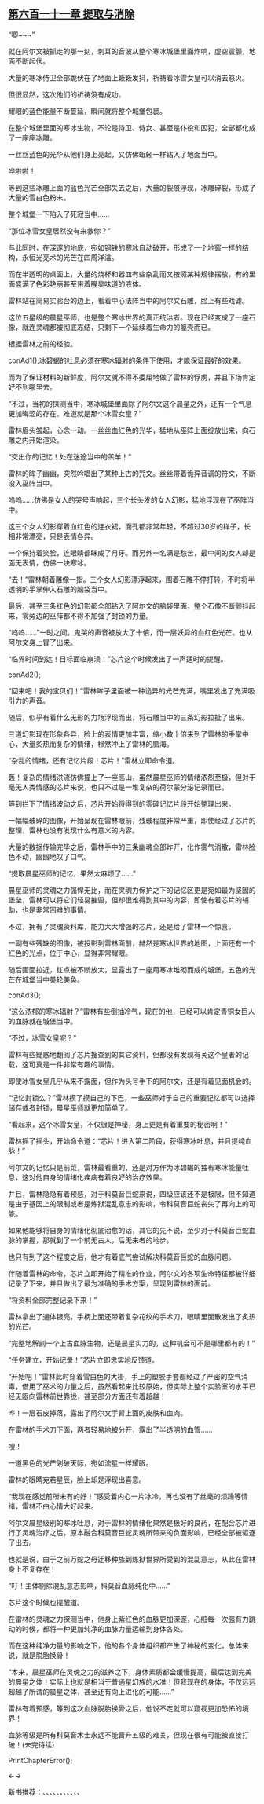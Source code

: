 ## [第六百一十一章 提取与消除](https://www.xxbiquge.com/11_11222/8973018.html)


  “唧~~~”

  就在阿尔文被抓走的那一刻，刺耳的音波从整个寒冰城堡里面炸响，虚空震颤，地面不断起伏。

  大量的寒冰侍卫全部跪伏在了地面上簌簌发抖，祈祷着冰雪女皇可以消去怒火。

  但很显然，这次他们的祈祷没有成功。

  耀眼的蓝色能量不断蔓延，瞬间就将整个城堡包裹。

  在整个城堡里面的寒冰生物，不论是侍卫、侍女、甚至是仆役和囚犯，全部都化成了一座座冰雕。

  一丝丝蓝色的光华从他们身上亮起，又仿佛蚯蚓一样钻入了地面当中。

  哗啦啦！

  等到这些冰雕上面的蓝色光芒全部失去之后，大量的裂痕浮现，冰雕碎裂，形成了大量的雪白色粉末。

  整个城堡一下陷入了死寂当中……

  “那位冰雪女皇居然没有来救你？”

  与此同时，在深邃的地底，宛如钢铁的寒冰自动破开，形成了一个地窖一样的结构，永恒光亮术的光芒在四周洋溢。

  而在半透明的桌面上，大量的烧杯和器皿有些杂乱而又按照某种规律摆放，有的里面盛满了色彩艳丽甚至带着腥臭味道的液体。

  雷林站在简易实验台的边上，看着中心法阵当中的阿尔文石雕，脸上有些戏谑。

  这位五星级的晨星巫师，也是整个寒冰世界的真正统治者。现在已经变成了一座石像，就连灵魂都被彻底冻结，只剩下一个延续着生命力的躯壳而已。

  根据雷林之前的经验。

  conAd1();冰碧蝎的吐息必须在寒冰辐射的条件下使用，才能保证最好的效果。

  而为了保证材料的新鲜度，阿尔文就不得不委屈地做了雷林的俘虏，并且下场肯定好不到哪里去。

  “不过，当初的探测当中，寒冰城堡里面除了阿尔文这个晨星之外，还有一个气息更加晦涩的存在。难道就是那个冰雪女皇？”

  雷林眉头皱起，心念一动。一丝丝血红色的光华，猛地从巫阵上面绽放出来，向石雕之内开始渲染。

  “交出你的记忆！处在迷途当中的羔羊！”

  雷林的眸子幽幽，突然吟唱出了某种上古的咒文。丝丝带着诡异音调的符文，不断没入巫阵当中。

  呜呜……仿佛是女人的哭号声响起，三个长头发的女人幻影，猛地浮现在了巫阵当中。

  这三个女人幻影穿着血红色的连衣裙，面孔都非常年轻，不超过30岁的样子，长相非常漂亮，只是表情各异。

  一个保持着笑脸，连眼睛都眯成了月牙。而另外一名满是愁苦，最中间的女人却是面无表情，仿佛一块寒冰。

  “去！”雷林朝着雕像一指。三个女人幻影漂浮起来，围着石雕不停打转，不时将半透明的手掌伸入石雕的脑袋当中。

  最后，甚至三条红色的幻影都全部钻入了阿尔文的脑袋里面，整个石像不断颤抖起来，零旁边的巫阵都不得不加强了封锁的力量。

  “呜呜……”一时之间。鬼哭的声音被放大了十倍，而一层妖异的血红色光芒。也从阿尔文身上冒了出来。

  “临界时间到达！目标面临崩溃！”芯片这个时候发出了一声适时的提醒。

  conAd2();

  “回来吧！我的宝贝们！”雷林眸子里面被一种诡异的光芒充满，嘴里发出了充满吸引力的声音。

  随后，似乎有着什么无形的力场浮现而出，将石雕当中的三条幻影拉扯了出来。

  三道幻影现在形象各异，脸上的表情更加丰富，缩小数十倍来到了雷林的手掌中心，大量炙热而复杂的情绪，穆然冲上了雷林的脑海。

  “杂乱的情绪，还有记忆片段！芯片！”雷林立即命令道。

  轰！复杂的情绪洪流仿佛撞上了一座高山，虽然晨星巫师的情绪浓烈至极，但对于毫无人类情感的芯片来说，也只不过是一堆复杂的荷尔蒙分泌记录而已。

  等到拦下了情绪波动之后，芯片开始将得到的零碎记忆片段开始整理出来。

  一幅幅破碎的图像，开始呈现在雷林眼前，残破程度非常严重，即使经过了芯片的整理，雷林也没有发现什么有意义的内容。

  大量的数据传输完毕之后，雷林手中的三条幽魂全部炸开，化作雾气消散，雷林脸色不动，幽幽地叹了口气。

  “提取晨星巫师的记忆，果然太麻烦了……”

  晨星巫师的灵魂之力强悍无比，而在灵魂力保护之下的记忆区更是宛如最为坚固的堡垒，雷林可以将它们轻易摧毁，但却很难得到其中的内容，即使有着芯片的辅助，也是非常困难的事情。

  不过，拥有了灵魂资料库，能力大大增强的芯片，还是给了雷林一个惊喜。

  一副有些残缺的图像，被投影到雷林面前，赫然是寒冰世界的地图，上面还有一个红色的光点，位于中心，显得非常耀眼。

  随后画面拉近，红点被不断放大，显露出了一座用寒冰堆砌而成的城堡，五色的光芒在城堡当中美轮美奂。

  conAd3();

  “这么浓郁的寒冰辐射？”雷林有些倒抽冷气，现在的他，已经可以肯定青铜女巨人的血脉就在城堡当中。

  “不过，冰雪女皇呢？”

  雷林有些疑惑地翻阅了芯片搜查到的其它资料，但都没有发现有关这个皇者的记载，这可真是一件非常有趣的事情。

  即使冰雪女皇几乎从来不露面，但作为头号手下的阿尔文，还是有着见面机会的。

  “记忆封锁么？”雷林摸了摸自己的下巴，一些巫师对于自己的重要记忆都可以选择储存或者封锁，晨星巫师就更加简单了。

  “看起来，这个冰雪女皇，不仅很是神秘，身上更是有着重要的秘密啊！”

  雷林摇了摇头，开始命令道：“芯片！进入第二阶段，获得寒冰吐息，并且提纯血脉！”

  阿尔文的记忆只是前菜，雷林最看重的，还是对方作为冰碧蝎的独有寒冰能量吐息，这对他自身的情绪化疾病有着良好的治疗效果。

  并且，雷林隐隐有着预感，对于科莫音巨蛇来说，四级应该还不是极限，但不知道是由于基因上的限制或者是炼狱混乱意志的影响，令科莫音巨蛇丧失了再向上的可能。

  如果他能够将自身的情绪化彻底治愈的话，其它的先不说，至少对于科莫音巨蛇血脉的掌握，那就到了一个前无古人，后无来者的地步。

  也只有到了这个程度之后，他才有着底气尝试解决科莫音巨蛇的血脉问题。

  伴随着雷林的命令，芯片立即开始了精准的作业，阿尔文的各项生命特征都被详细记录了下来，并且做出了最为准确的手术方案，呈现到雷林的面前。

  “将资料全部完整记录下来！”

  雷林拿出了通体银亮，手柄上面还带着复杂花纹的手术刀，眼睛里面散发出了炙热的光芒。

  “完整地解剖一个上古血脉生物，还是晨星实力的，这种机会可不是哪里都有的！”

  “任务建立，开始记录！”芯片立即忠实地反馈道。

  “开始吧！”雷林此时穿着雪白色的大褂，手上的塑胶手套都经过了严密的空气消毒，借用了巫术的力量之后，虽然看起来比较原始，但实际上整个实验室的水平已经无限向雷林前世靠拢，甚至部分方面还有着超越！

  哗！一层石皮掉落，露出了阿尔文手臂上面的皮肤和血肉。

  在雷林的手术刀下面，两者轻易地被分开，露出了半透明的血管……

  嗖！

  一道黑色的光芒划破天际，宛如流星一样耀眼。

  雷林的眼睛宛若星辰，脸上却是浮现出喜意。

  “我现在感觉前所未有的好！”感受着内心一片冰冷，再也没有了丝毫的烦躁等情绪，雷林不由心情大好起来。

  阿尔文晨星级别的寒冰吐息，对于雷林的情绪化果然是极好的良药，在配合芯片进行了灵魂治疗之后，原本融合科莫音巨蛇灵魂所带来的负面影响，已经全部被驱逐了出去。

  也就是说，由于之前万蛇之母迁移种族到炼狱世界所受到的混乱意志，从此在雷林身上不复存在！

  “叮！主体剔除混乱意志影响，科莫音血脉纯化中……”

  芯片这个时候也提醒道。

  在雷林的灵魂之力探测当中，他身上紫红色的血脉更加深邃，心脏每一次强有力跳动的时候，都将一种更加纯净的血脉力量运输到身体各处。

  而在这种纯净力量的影响之下，他的各个身体组织都产生了神秘的变化，总体来说，就是脱胎换骨！

  “本来，晨星巫师在灵魂之力的滋养之下，身体素质都会缓慢提高，最后达到完美的晨星之体！实际上也就是相当于普通星幻族的水准！但我现在的身体，不仅远远超越了所谓的晨星之体，甚至还有向上进化的可能……”

  雷林有着预感，等到这次血脉脱胎换骨之后，他说不定就可以窥视更加恐怖的境界！

  血脉等级是所有科莫音术士永远不能晋升五级的难关，但现在很有可能被直接打破！(未完待续)

  PrintChapterError();

  ←→

  新书推荐：、、、、、、、、、、、

  
